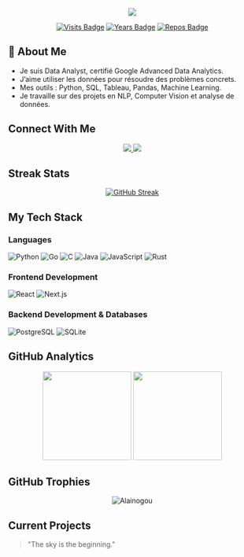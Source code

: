 <div align="center">
 <img src="https://readme-typing-svg.herokuapp.com/?lines=👋+Hi+there!+I'm+Alain+G.+OGOU;Data+Analyst;Data+Scientist&center=true&width=380&height=50">
 
  [![Visits Badge](https://badges.pufler.dev/visits/Alainogou/Alainogou)](https://badges.pufler.dev)
  [![Years Badge](https://badges.pufler.dev/years/Alainogou)](https://badges.pufler.dev)
  [![Repos Badge](https://badges.pufler.dev/repos/Alainogou)](https://badges.pufler.dev)
</div>


## 👋  About Me

- Je suis Data Analyst, certifié Google Advanced Data Analytics.
- J’aime utiliser les données pour résoudre des problèmes concrets.
- Mes outils : Python, SQL, Tableau, Pandas, Machine Learning.
- Je travaille sur des projets en NLP, Computer Vision et analyse de données.



## Connect With Me
<p align="center">
  <a href="https://www.linkedin.com/in/alain-gildas-ogou-08a432250/">
    <img src="https://img.shields.io/badge/-LinkedIn-0077B5?style=for-the-badge&logo=linkedin&logoColor=white"/>
  </a>

  <a href="mailto:alaingildas@gmail.com">
    <img src="https://img.shields.io/badge/-Email-D14836?style=for-the-badge&logo=gmail&logoColor=white"/>
  </a>
</p>

## Streak Stats
<div align="center">

  [![GitHub Streak](https://streak-stats.demolab.com?user=Alainogou&theme=highcontrast&mode=weekly)](https://git.io/streak-stats)

</div>

## My Tech Stack

### Languages
![Python](https://img.shields.io/badge/-Java-007396?style=for-the-badge&logo=java&logoColor=white)
![Go](https://img.shields.io/badge/-Go-00ADD8?style=for-the-badge&logo=go&logoColor=white)
![C](https://img.shields.io/badge/-C-A8B9CC?style=for-the-badge&logo=c&logoColor=white)
![Java](https://img.shields.io/badge/-Java-007396?style=for-the-badge&logo=java&logoColor=white)
![JavaScript](https://img.shields.io/badge/-JavaScript-F7DF1E?style=for-the-badge&logo=javascript&logoColor=black)
![Rust](https://img.shields.io/badge/-Rust-000000?style=for-the-badge&logo=rust&logoColor=white)


### Frontend Development
![React](https://img.shields.io/badge/-React-61DAFB?style=for-the-badge&logo=react&logoColor=black)
![Next.js](https://img.shields.io/badge/-Next.js-000000?style=for-the-badge&logo=next.js&logoColor=white)


### Backend Development & Databases
![PostgreSQL](https://img.shields.io/badge/-PostgreSQL-336791?style=for-the-badge&logo=postgresql&logoColor=white)
![SQLite](https://img.shields.io/badge/-SQLite-003B57?style=for-the-badge&logo=sqlite&logoColor=white)


## GitHub Analytics
<p align="center">
  <img height="180em" src="https://github-readme-stats.vercel.app/api?username=Alainogou&show_icons=true&theme=radical"/>
  <img height="180em" src="https://github-readme-stats.vercel.app/api/top-langs/?username=Alainogou&layout=compact&theme=radical"/>
</p>

## GitHub Trophies
<p align="center">
  <img src="https://github-profile-trophy.vercel.app/?username=Alainogou&theme=radical&no-frame=true&no-bg=true&margin-w=4" alt="Alainogou" />
</p>

## Current Projects





> "The sky is the beginning." 
